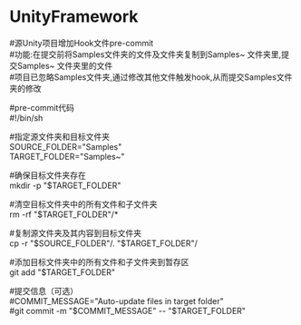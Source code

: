 # UnityFramework

#源Unity项目增加Hook文件pre-commit
</br>#功能:在提交前将Samples文件夹的文件及文件夹复制到Samples~ 文件夹里,提交Samples~ 文件夹里的文件
</br>#项目已忽略Samples文件夹,通过修改其他文件触发hook,从而提交Samples文件夹的修改

#pre-commit代码
</br>#!/bin/sh

#指定源文件夹和目标文件夹
</br>SOURCE_FOLDER="Samples"
</br>TARGET_FOLDER="Samples~"

#确保目标文件夹存在
</br>mkdir -p "$TARGET_FOLDER"

#清空目标文件夹中的所有文件和子文件夹
</br>rm -rf "$TARGET_FOLDER"/*

#复制源文件夹及其内容到目标文件夹
</br>cp -r "$SOURCE_FOLDER"/. "$TARGET_FOLDER"/

#添加目标文件夹中的所有文件和子文件夹到暂存区
</br>git add "$TARGET_FOLDER"

#提交信息（可选）
</br>#COMMIT_MESSAGE="Auto-update files in target folder"
</br>#git commit -m "$COMMIT_MESSAGE" -- "$TARGET_FOLDER"
